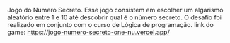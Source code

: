 Jogo do Numero Secreto.
  Esse jogo consistem em escolher um algarismo aleatório entre 1 e 10 até descobrir qual é o número secreto. O desafio foi realizado em conjunto com o curso de Lógica de programação.
     link do game:
      https://jogo-numero-secreto-one-nu.vercel.app/
